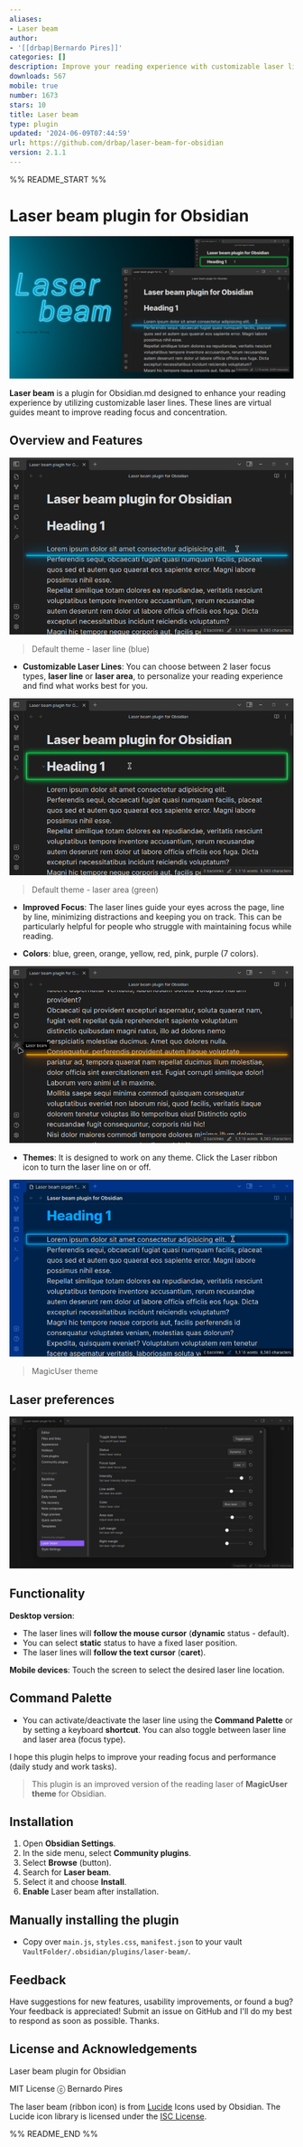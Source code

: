 ```yaml
---
aliases:
- Laser beam
author:
- '[[drbap|Bernardo Pires]]'
categories: []
description: Improve your reading experience with customizable laser lines.
downloads: 567
mobile: true
number: 1673
stars: 10
title: Laser beam
type: plugin
updated: '2024-06-09T07:44:59'
url: https://github.com/drbap/laser-beam-for-obsidian
version: 2.1.1
---
```


%% README_START %%

# Laser beam plugin for Obsidian

![Laser beam plugin](https://raw.githubusercontent.com/drbap/laser-beam-for-obsidian/HEAD/images/laser_beam_plugin_intro.png)

**Laser beam** is a plugin for Obsidian.md designed to enhance your reading experience by utilizing customizable laser lines.  These lines are virtual guides meant to improve reading focus and concentration.

## Overview and Features

![Laser beam plugin](https://raw.githubusercontent.com/drbap/laser-beam-for-obsidian/HEAD/images/laser_beam_01.png)
> Default theme - laser line (blue)

- **Customizable Laser Lines**: You can choose between 2 laser focus types, **laser line** or **laser area**, to personalize your reading experience and find what works best for you.

![Laser beam plugin](https://raw.githubusercontent.com/drbap/laser-beam-for-obsidian/HEAD/images/laser_beam_02.png)
> Default theme - laser area (green)

- **Improved Focus**: The laser lines guide your eyes across the page, line by line, minimizing distractions and keeping you on track. This can be particularly helpful for people who struggle with maintaining focus while reading.

- **Colors**: blue, green, orange, yellow, red, pink, purple (7 colors).

![Laser beam plugin](https://raw.githubusercontent.com/drbap/laser-beam-for-obsidian/HEAD/images/laser_beam_04.png)

- **Themes**: It is designed to work on any theme. Click the Laser ribbon icon to turn the laser line on or off.

![Laser beam plugin](https://raw.githubusercontent.com/drbap/laser-beam-for-obsidian/HEAD/images/laser_beam_03.png)
> MagicUser theme


## Laser preferences

![Laser beam plugin](https://raw.githubusercontent.com/drbap/laser-beam-for-obsidian/HEAD/images/laser_beam_settings.png)


## Functionality

**Desktop version**:
- The laser lines will **follow the mouse cursor** (**dynamic** status - default).
- You can select **static** status to have a fixed laser position.
- The laser lines will **follow the text cursor** (**caret**).

**Mobile devices**: Touch the screen to select the desired laser line location.


## Command Palette

- You can activate/deactivate the laser line using the **Command Palette** or by setting a keyboard **shortcut**. You can also toggle between laser line and laser area (focus type).

I hope this plugin helps to improve your reading focus and performance (daily study and work tasks).

> This plugin is an improved version of the reading laser of **MagicUser theme** for Obsidian.

## Installation

1. Open **Obsidian Settings**.
2. In the side menu, select **Community plugins**.
3. Select **Browse** (button).
4. Search for **Laser beam**.
5. Select it and choose **Install**.
6. **Enable** Laser beam after installation.

## Manually installing the plugin

- Copy over `main.js`, `styles.css`, `manifest.json` to your vault `VaultFolder/.obsidian/plugins/laser-beam/`.

## Feedback

Have suggestions for new features, usability improvements, or found a bug? Your feedback is appreciated! Submit an issue on GitHub and I'll do my best to respond as soon as possible. Thanks.

## License and Acknowledgements

Laser beam plugin for Obsidian

MIT License ⓒ Bernardo Pires

The laser beam (ribbon icon) is from [Lucide](https://lucide.dev/) Icons used by Obsidian. The Lucide icon library is licensed under the [ISC License](https://lucide.dev/license).


%% README_END %%